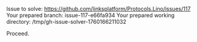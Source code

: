Issue to solve: https://github.com/linksplatform/Protocols.Lino/issues/117
Your prepared branch: issue-117-e66fa934
Your prepared working directory: /tmp/gh-issue-solver-1760166211032

Proceed.